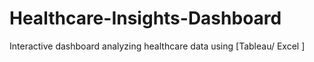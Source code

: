 # Healthcare-Insights-Dashboard
Interactive dashboard analyzing healthcare data using [Tableau/ Excel ]
